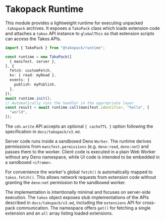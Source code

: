 # Takopack Runtime

This module provides a lightweight runtime for executing unpacked `.takopack`
archives. It exposes a `TakoPack` class which loads extension code and attaches
a `takos` API instance to `globalThis` so that extension scripts can access the
Takos APIs.

```ts
import { TakoPack } from "@takopack/runtime";

const runtime = new TakoPack([
  { manifest, server },
], {
  fetch: customFetch,
  kv: { read: myRead },
  events: {
    publish: myPublish,
  },
});
await runtime.init();
// Automatically runs the handler in the appropriate layer
const result = await runtime.call(manifest.identifier, "hello", [
  "world",
]);
```

The `cdn.write` API accepts an optional `{ cacheTTL }` option following the
specification in `docs/takopack/v3.md`.

Server code runs inside a sandboxed Deno `Worker`. The runtime derives
permissions from `manifest.permissions` (e.g. `deno:read`, `deno:net`) and
passes them to the worker. Client code is executed in a plain Web Worker without
any Deno namespace, while UI code is intended to be embedded in a sandboxed
`<iframe>`.

For convenience the worker's global `fetch()` is automatically mapped to
`takos.fetch()`. This allows network requests from extension code without
granting the `deno:net` permission to the sandboxed worker.

The implementation is intentionally minimal and focuses on server-side
execution. The `takos` object exposes stub implementations of the APIs described
in `docs/takopack/v3.md`, including the `extensions` API for cross-pack
communication. The namespace offers `get()` for fetching a single extension and
an `all` array listing loaded extensions.
